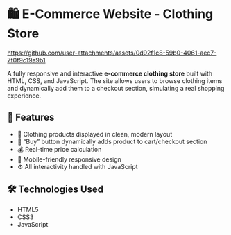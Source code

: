 # 🛍️ E-Commerce Website - Clothing Store

https://github.com/user-attachments/assets/0d92f1c8-59b0-4061-aec7-7f0f9c19a9b1

A fully responsive and interactive **e-commerce clothing store** built with HTML, CSS, and JavaScript. The site allows users to browse clothing items and dynamically add them to a checkout section, simulating a real shopping experience.

## 🚀 Features

- 👕 Clothing products displayed in clean, modern layout  
- 🛒 “Buy” button dynamically adds product to cart/checkout section  
- 💰 Real-time price calculation  
- 📱 Mobile-friendly responsive design  
- ⚙️ All interactivity handled with JavaScript 

## 🛠️ Technologies Used

- HTML5
- CSS3  
- JavaScript 



